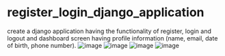 # register_login_django_application
 create a django application having the functionality of register, login and logout and dashboard screen  having profile information (name, email, date of birth, phone number).
![image](https://user-images.githubusercontent.com/78979958/180207745-cad7aacf-2b26-4960-88c1-54700cd0613b.png)
![image](https://user-images.githubusercontent.com/78979958/180207833-6df57b01-8077-4043-8585-823aeaff5cf3.png)
![image](https://user-images.githubusercontent.com/78979958/180207912-286bc88d-d983-446c-b5d4-ae7c77db9555.png)
![image](https://user-images.githubusercontent.com/78979958/180207970-b2c5c2e0-e331-43cc-9b54-284b488807e2.png)
